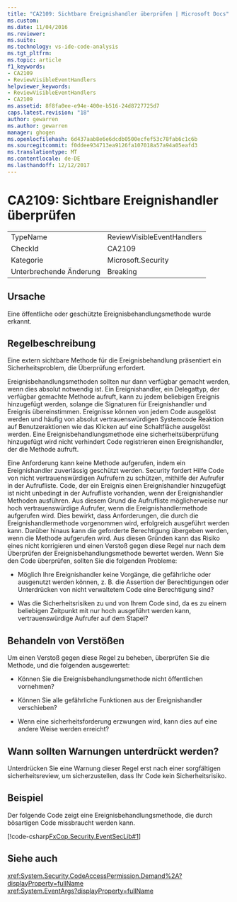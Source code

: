 ```yaml
---
title: "CA2109: Sichtbare Ereignishandler überprüfen | Microsoft Docs"
ms.custom: 
ms.date: 11/04/2016
ms.reviewer: 
ms.suite: 
ms.technology: vs-ide-code-analysis
ms.tgt_pltfrm: 
ms.topic: article
f1_keywords:
- CA2109
- ReviewVisibleEventHandlers
helpviewer_keywords:
- ReviewVisibleEventHandlers
- CA2109
ms.assetid: 8f8fa0ee-e94e-400e-b516-24d8727725d7
caps.latest.revision: "18"
author: gewarren
ms.author: gewarren
manager: ghogen
ms.openlocfilehash: 6d437aab8e6e6dcdb0500ecfef53c78fab6c1c6b
ms.sourcegitcommit: f0ddee934713ea9126fa107018a57a94a05eafd3
ms.translationtype: MT
ms.contentlocale: de-DE
ms.lasthandoff: 12/12/2017
---
```

# <a name="ca2109-review-visible-event-handlers"></a>CA2109: Sichtbare Ereignishandler überprüfen
|||  
|-|-|  
|TypeName|ReviewVisibleEventHandlers|  
|CheckId|CA2109|  
|Kategorie|Microsoft.Security|  
|Unterbrechende Änderung|Breaking|  
  
## <a name="cause"></a>Ursache  
 Eine öffentliche oder geschützte Ereignisbehandlungsmethode wurde erkannt.  
  
## <a name="rule-description"></a>Regelbeschreibung  
 Eine extern sichtbare Methode für die Ereignisbehandlung präsentiert ein Sicherheitsproblem, die Überprüfung erfordert.  
  
 Ereignisbehandlungsmethoden sollten nur dann verfügbar gemacht werden, wenn dies absolut notwendig ist. Ein Ereignishandler, ein Delegattyp, der verfügbar gemachte Methode aufruft, kann zu jedem beliebigen Ereignis hinzugefügt werden, solange die Signaturen für Ereignishandler und Ereignis übereinstimmen. Ereignisse können von jedem Code ausgelöst werden und häufig von absolut vertrauenswürdigen Systemcode Reaktion auf Benutzeraktionen wie das Klicken auf eine Schaltfläche ausgelöst werden. Eine Ereignisbehandlungsmethode eine sicherheitsüberprüfung hinzugefügt wird nicht verhindert Code registrieren einen Ereignishandler, der die Methode aufruft.  
  
 Eine Anforderung kann keine Methode aufgerufen, indem ein Ereignishandler zuverlässig geschützt werden. Security fordert Hilfe Code von nicht vertrauenswürdigen Aufrufern zu schützen, mithilfe der Aufrufer in der Aufrufliste. Code, der ein Ereignis einen Ereignishandler hinzugefügt ist nicht unbedingt in der Aufrufliste vorhanden, wenn der Ereignishandler Methoden ausführen. Aus diesem Grund die Aufrufliste möglicherweise nur hoch vertrauenswürdige Aufrufer, wenn die Ereignishandlermethode aufgerufen wird. Dies bewirkt, dass Anforderungen, die durch die Ereignishandlermethode vorgenommen wird, erfolgreich ausgeführt werden kann. Darüber hinaus kann die geforderte Berechtigung übergeben werden, wenn die Methode aufgerufen wird. Aus diesen Gründen kann das Risiko eines nicht korrigieren und einen Verstoß gegen diese Regel nur nach dem Überprüfen der Ereignisbehandlungsmethode bewertet werden. Wenn Sie den Code überprüfen, sollten Sie die folgenden Probleme:  
  
-   Möglich Ihre Ereignishandler keine Vorgänge, die gefährliche oder ausgenutzt werden können, z. B. die Assertion der Berechtigungen oder Unterdrücken von nicht verwaltetem Code eine Berechtigung sind?  
  
-   Was die Sicherheitsrisiken zu und von Ihrem Code sind, da es zu einem beliebigen Zeitpunkt mit nur hoch ausgeführt werden kann, vertrauenswürdige Aufrufer auf dem Stapel?  
  
## <a name="how-to-fix-violations"></a>Behandeln von Verstößen  
 Um einen Verstoß gegen diese Regel zu beheben, überprüfen Sie die Methode, und die folgenden ausgewertet:  
  
-   Können Sie die Ereignisbehandlungsmethode nicht öffentlichen vornehmen?  
  
-   Können Sie alle gefährliche Funktionen aus der Ereignishandler verschieben?  
  
-   Wenn eine sicherheitsforderung erzwungen wird, kann dies auf eine andere Weise werden erreicht?  
  
## <a name="when-to-suppress-warnings"></a>Wann sollten Warnungen unterdrückt werden?  
 Unterdrücken Sie eine Warnung dieser Regel erst nach einer sorgfältigen sicherheitsreview, um sicherzustellen, dass Ihr Code kein Sicherheitsrisiko.  
  
## <a name="example"></a>Beispiel  
 Der folgende Code zeigt eine Ereignisbehandlungsmethode, die durch bösartigen Code missbraucht werden kann.  
  
 [!code-csharp[FxCop.Security.EventSecLib#1](../code-quality/codesnippet/CSharp/ca2109-review-visible-event-handlers_1.cs)]  
  
## <a name="see-also"></a>Siehe auch  
 <xref:System.Security.CodeAccessPermission.Demand%2A?displayProperty=fullName>   
 <xref:System.EventArgs?displayProperty=fullName>   
 